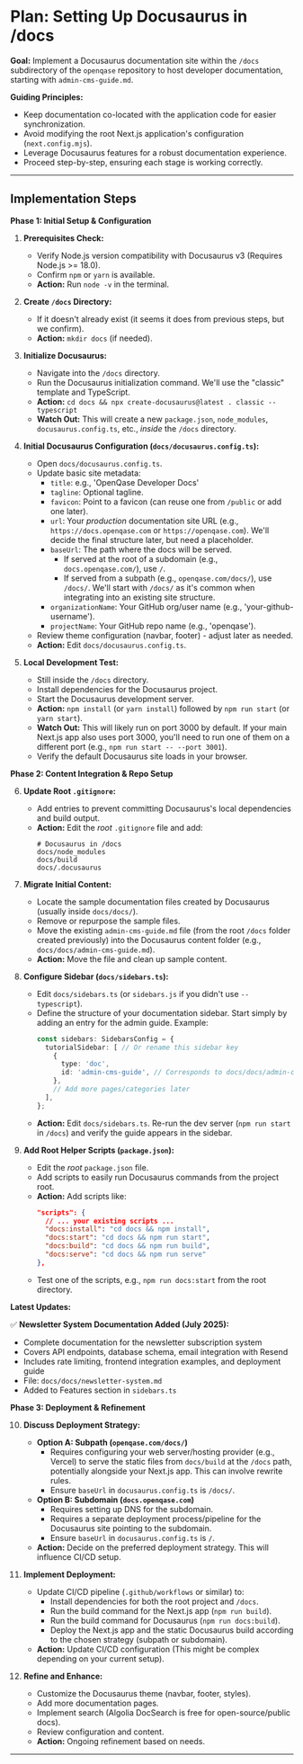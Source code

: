 # Plan: Setting Up Docusaurus in /docs

**Goal:** Implement a Docusaurus documentation site within the `/docs` subdirectory of the `openqase` repository to host developer documentation, starting with `admin-cms-guide.md`.

**Guiding Principles:**

*   Keep documentation co-located with the application code for easier synchronization.
*   Avoid modifying the root Next.js application's configuration (`next.config.mjs`).
*   Leverage Docusaurus features for a robust documentation experience.
*   Proceed step-by-step, ensuring each stage is working correctly.

---

## Implementation Steps

**Phase 1: Initial Setup & Configuration**

1.  **Prerequisites Check:**
    *   Verify Node.js version compatibility with Docusaurus v3 (Requires Node.js >= 18.0).
    *   Confirm `npm` or `yarn` is available.
    *   **Action:** Run `node -v` in the terminal.

2.  **Create `/docs` Directory:**
    *   If it doesn't already exist (it seems it does from previous steps, but we confirm).
    *   **Action:** `mkdir docs` (if needed).

3.  **Initialize Docusaurus:**
    *   Navigate into the `/docs` directory.
    *   Run the Docusaurus initialization command. We'll use the "classic" template and TypeScript.
    *   **Action:** `cd docs && npx create-docusaurus@latest . classic --typescript`
    *   **Watch Out:** This will create a new `package.json`, `node_modules`, `docusaurus.config.ts`, etc., *inside* the `/docs` directory.

4.  **Initial Docusaurus Configuration (`docs/docusaurus.config.ts`):**
    *   Open `docs/docusaurus.config.ts`.
    *   Update basic site metadata:
        *   `title`: e.g., 'OpenQase Developer Docs'
        *   `tagline`: Optional tagline.
        *   `favicon`: Point to a favicon (can reuse one from `/public` or add one later).
        *   `url`: Your *production* documentation site URL (e.g., `https://docs.openqase.com` or `https://openqase.com`). We'll decide the final structure later, but need a placeholder.
        *   `baseUrl`: The path where the docs will be served.
            *   If served at the root of a subdomain (e.g., `docs.openqase.com/`), use `/`.
            *   If served from a subpath (e.g., `openqase.com/docs/`), use `/docs/`. We'll start with `/docs/` as it's common when integrating into an existing site structure.
        *   `organizationName`: Your GitHub org/user name (e.g., 'your-github-username').
        *   `projectName`: Your GitHub repo name (e.g., 'openqase').
    *   Review theme configuration (navbar, footer) - adjust later as needed.
    *   **Action:** Edit `docs/docusaurus.config.ts`.

5.  **Local Development Test:**
    *   Still inside the `/docs` directory.
    *   Install dependencies for the Docusaurus project.
    *   Start the Docusaurus development server.
    *   **Action:** `npm install` (or `yarn install`) followed by `npm run start` (or `yarn start`).
    *   **Watch Out:** This will likely run on port 3000 by default. If your main Next.js app also uses port 3000, you'll need to run one of them on a different port (e.g., `npm run start -- --port 3001`).
    *   Verify the default Docusaurus site loads in your browser.

**Phase 2: Content Integration & Repo Setup**

6.  **Update Root `.gitignore`:**
    *   Add entries to prevent committing Docusaurus's local dependencies and build output.
    *   **Action:** Edit the *root* `.gitignore` file and add:
        ```
        # Docusaurus in /docs
        docs/node_modules
        docs/build
        docs/.docusaurus
        ```

7.  **Migrate Initial Content:**
    *   Locate the sample documentation files created by Docusaurus (usually inside `docs/docs/`).
    *   Remove or repurpose the sample files.
    *   Move the existing `admin-cms-guide.md` file (from the root `/docs` folder created previously) into the Docusaurus content folder (e.g., `docs/docs/admin-cms-guide.md`).
    *   **Action:** Move the file and clean up sample content.

8.  **Configure Sidebar (`docs/sidebars.ts`):**
    *   Edit `docs/sidebars.ts` (or `sidebars.js` if you didn't use `--typescript`).
    *   Define the structure of your documentation sidebar. Start simply by adding an entry for the admin guide. Example:
        ```typescript
        const sidebars: SidebarsConfig = {
          tutorialSidebar: [ // Or rename this sidebar key
            {
              type: 'doc',
              id: 'admin-cms-guide', // Corresponds to docs/docs/admin-cms-guide.md
            },
            // Add more pages/categories later
          ],
        };
        ```
    *   **Action:** Edit `docs/sidebars.ts`. Re-run the dev server (`npm run start` in `/docs`) and verify the guide appears in the sidebar.

9.  **Add Root Helper Scripts (`package.json`):**
    *   Edit the *root* `package.json` file.
    *   Add scripts to easily run Docusaurus commands from the project root.
    *   **Action:** Add scripts like:
        ```json
        "scripts": {
          // ... your existing scripts ...
          "docs:install": "cd docs && npm install",
          "docs:start": "cd docs && npm run start",
          "docs:build": "cd docs && npm run build",
          "docs:serve": "cd docs && npm run serve"
        },
        ```
    *   Test one of the scripts, e.g., `npm run docs:start` from the root directory.

**Latest Updates:**

✅ **Newsletter System Documentation Added (July 2025):**
   - Complete documentation for the newsletter subscription system
   - Covers API endpoints, database schema, email integration with Resend
   - Includes rate limiting, frontend integration examples, and deployment guide
   - File: `docs/docs/newsletter-system.md`
   - Added to Features section in `sidebars.ts`

**Phase 3: Deployment & Refinement**

10. **Discuss Deployment Strategy:**
    *   **Option A: Subpath (`openqase.com/docs/`)**
        *   Requires configuring your web server/hosting provider (e.g., Vercel) to serve the static files from `docs/build` at the `/docs` path, potentially alongside your Next.js app. This can involve rewrite rules.
        *   Ensure `baseUrl` in `docusaurus.config.ts` is `/docs/`.
    *   **Option B: Subdomain (`docs.openqase.com`)**
        *   Requires setting up DNS for the subdomain.
        *   Requires a separate deployment process/pipeline for the Docusaurus site pointing to the subdomain.
        *   Ensure `baseUrl` in `docusaurus.config.ts` is `/`.
    *   **Action:** Decide on the preferred deployment strategy. This will influence CI/CD setup.

11. **Implement Deployment:**
    *   Update CI/CD pipeline (`.github/workflows` or similar) to:
        *   Install dependencies for both the root project and `/docs`.
        *   Run the build command for the Next.js app (`npm run build`).
        *   Run the build command for Docusaurus (`npm run docs:build`).
        *   Deploy the Next.js app and the static Docusaurus build according to the chosen strategy (subpath or subdomain).
    *   **Action:** Update CI/CD configuration (This might be complex depending on your current setup).

12. **Refine and Enhance:**
    *   Customize the Docusaurus theme (navbar, footer, styles).
    *   Add more documentation pages.
    *   Implement search (Algolia DocSearch is free for open-source/public docs).
    *   Review configuration and content.
    *   **Action:** Ongoing refinement based on needs.

--- 